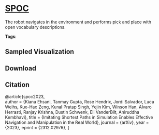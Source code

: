 # [SPOC](././pages/datasets/spoc.md)

The robot navigates in the environment and performs pick and place with open vocabulary descriptions.

**Tags**: 

## Sampled Visualization



## Download



## Citation

@article{spoc2023,        
        author    = {Kiana Ehsani, Tanmay Gupta, Rose Hendrix, Jordi Salvador, Luca Weihs, Kuo-Hao Zeng, Kunal Pratap Singh, Yejin Kim, Winson Han, Alvaro Herrasti, Ranjay Krishna, Dustin Schwenk, Eli VanderBilt, Aniruddha Kembhavi},
        title     = {Imitating Shortest Paths in Simulation Enables Effective Navigation and Manipulation in the Real World},
        journal   = {arXiv},
        year      = {2023},
        eprint    = {2312.02976},
}